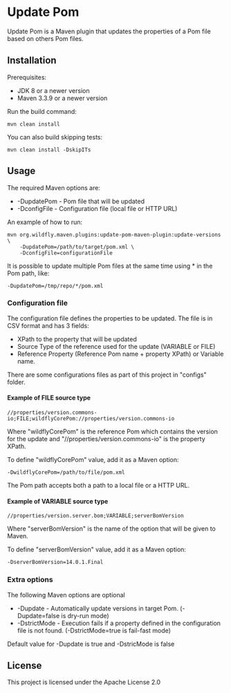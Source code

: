 # Update Pom
Update Pom is a Maven plugin that updates the properties of a Pom file based on others Pom files. 


## Installation
Prerequisites:
* JDK 8 or a newer version
* Maven 3.3.9 or a newer version

Run the build command:
```
mvn clean install
```

You can also build skipping tests:
```
mvn clean install -DskipITs
```


## Usage
The required Maven options are:
* -DupdatePom  - Pom file that will be updated
* -DconfigFile - Configuration file (local file or HTTP URL)

An example of how to run:
```
mvn org.wildfly.maven.plugins:update-pom-maven-plugin:update-versions \
	-DupdatePom=/path/to/target/pom.xml \
	-DconfigFile=configurationFile
```

It is possible to update multiple Pom files at the same time using * in the Pom path, like:
```
-DupdatePom=/tmp/repo/*/pom.xml
```

### Configuration file
The configuration file defines the properties to be updated. The file is in CSV format and has 3 fields:
* XPath to the property that will be updated
* Source Type of the reference used for the update (VARIABLE or FILE)
* Reference Property (Reference Pom name + property XPath) or Variable name.
 
There are some configurations files as part of this project in "configs" folder.


#### Example of FILE source type
```
//properties/version.commons-io;FILE;wildflyCorePom://properties/version.commons-io
```
Where "wildflyCorePom" is the reference Pom which contains the version for the update and "//properties/version.commons-io" is the property XPath.

To define "wildflyCorePom" value, add it as a Maven option:
```
-DwildflyCorePom=/path/to/file/pom.xml
```

The Pom path accepts both a path to a local file or a HTTP URL.


#### Example of VARIABLE source type
```
//properties/version.server.bom;VARIABLE;serverBomVersion
```
Where "serverBomVersion" is the name of the option that will be given to Maven.

To define "serverBomVersion" value, add it as a Maven option:
```
-DserverBomVersion=14.0.1.Final
```


### Extra options
The following Maven options are optional
* -Dupdate - Automatically update versions in target Pom. (-Dupdate=false is dry-run mode)
* -DstrictMode - Execution fails if a property defined in the configuration file is not found. (-DstrictMode=true is fail-fast mode)

Default value for -Dupdate is true and -DstricMode is false


## License
This project is licensed under the Apache License 2.0
